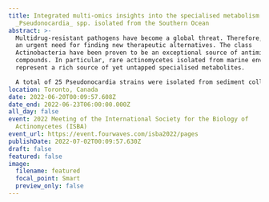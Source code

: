 ```yaml
---
title: Integrated multi-omics insights into the specialised metabolism of
  _Pseudonocardia_ spp. isolated from the Southern Ocean
abstract: >-
  Multidrug-resistant pathogens have become a global threat. Therefore, there is
  an urgent need for finding new therapeutic alternatives. The class
  Actinobacteria have been proven to be an exceptional source of antimicrobial
  compounds. In particular, rare actinomycetes isolated from marine environments
  represent a rich source of yet untapped specialised metabolites.

  A total of 25 Pseudonocardia strains were isolated from sediment collected at the Southern Ocean. Phylogenetic analysis of these strains showed a distribution of them in three clades and suggested them as a potential new species. In this study, these strains were characterised as a possible source of novel antimicrobial compounds by applying genome mining and comparative metabolomics approaches. The whole genome of eight strains was sequenced and the Biosynthetic Gene Clusters (BGC) analysed. In addition, a mass spectrometry-based metabolomics analysis of one representative strain from the three lineages, alongside nine reference Pseudonocardia, was carried out. The results revealed a high chemical diversity, as well as a correlation to their evolutionary history. Furthermore, co-culture challenge assays and imaging mass spectrometry revealed the role of some metabolites in antagonistic inter-species interactions. In addition, these strains showed activity against the multidrug-resistant fungus Candida auris. With this work three new species were identified, two of them formally described as P. abyssalis sp. nov. and P. oceani sp. nov. The complementary application of genome mining and comparative metabolomics provides insights into the specialised metabolism of rare actinomycetes isolated from an extreme marine environment.
location: Toronto, Canada
date: 2022-06-20T00:09:57.608Z
date_end: 2022-06-23T06:00:00.000Z
all_day: false
event: 2022 Meeting of the International Society for the Biology of
  Actinomycetes (ISBA)
event_url: https://event.fourwaves.com/isba2022/pages
publishDate: 2022-07-02T00:09:57.630Z
draft: false
featured: false
image:
  filename: featured
  focal_point: Smart
  preview_only: false
---
```

